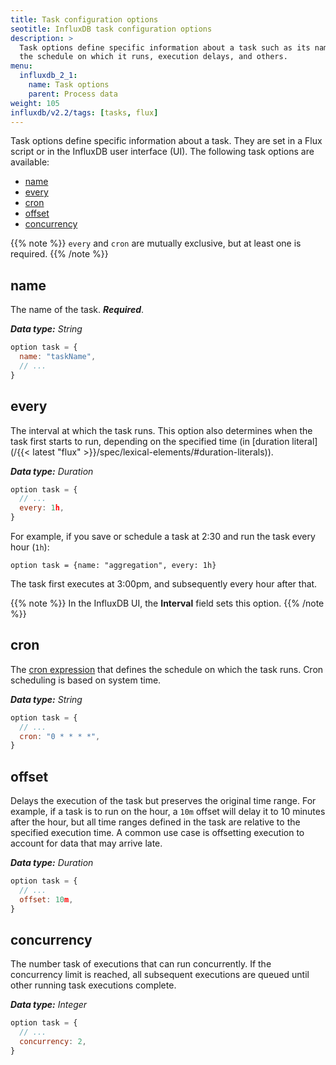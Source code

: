 ```yaml
---
title: Task configuration options
seotitle: InfluxDB task configuration options
description: >
  Task options define specific information about a task such as its name,
  the schedule on which it runs, execution delays, and others.
menu:
  influxdb_2_1:
    name: Task options
    parent: Process data
weight: 105
influxdb/v2.2/tags: [tasks, flux]
---
```


Task options define specific information about a task.
They are set in a Flux script or in the InfluxDB user interface (UI).
The following task options are available:

- [name](#name)
- [every](#every)
- [cron](#cron)
- [offset](#offset)
- [concurrency](#concurrency)

{{% note %}}
`every` and `cron` are mutually exclusive, but at least one is required.
{{% /note %}}

## name
The name of the task. _**Required**_.

_**Data type:** String_

```js
option task = {
  name: "taskName",
  // ...
}
```

## every

The interval at which the task runs. This option also determines when the task first starts to run, depending on the specified time (in [duration literal](/{{< latest "flux" >}}/spec/lexical-elements/#duration-literals)).

_**Data type:** Duration_

```js
option task = {
  // ...
  every: 1h,
}
```

For example, if you save or schedule a task at 2:30 and run the task every hour (`1h`):

`option task = {name: "aggregation", every: 1h}`

The task first executes at 3:00pm, and subsequently every hour after that.

{{% note %}}
In the InfluxDB UI, the **Interval** field sets this option.
{{% /note %}}

## cron
The [cron expression](https://en.wikipedia.org/wiki/Cron#Overview) that
defines the schedule on which the task runs.
Cron scheduling is based on system time.

_**Data type:** String_

```js
option task = {
  // ...
  cron: "0 * * * *",
}
```

## offset

Delays the execution of the task but preserves the original time range.
For example, if a task is to run on the hour, a `10m` offset will delay it to 10
minutes after the hour, but all time ranges defined in the task are relative to
the specified execution time.
A common use case is offsetting execution to account for data that may arrive late.

_**Data type:** Duration_

```js
option task = {
  // ...
  offset: 10m,
}
```

## concurrency
The number task of executions that can run concurrently.
If the concurrency limit is reached, all subsequent executions are queued until
other running task executions complete.

_**Data type:** Integer_

```js
option task = {
  // ...
  concurrency: 2,
}
```
